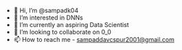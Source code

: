- 👋 Hi, I’m @sampadk04
- 👀 I’m interested in DNNs
- 🌱 I’m currently an aspiring Data Scientist
- 💞️ I’m looking to collaborate on 0_0
- 📫 How to reach me - sampaddavcspur2001@gmail.com

<!---
sampadk04/sampadk04 is a ✨ special ✨ repository because its `README.md` (this file) appears on your GitHub profile.
You can click the Preview link to take a look at your changes.
--->
